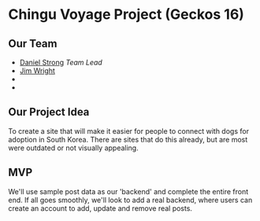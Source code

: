 # Chingu Voyage Project (Geckos 16)

## Our Team
- [Daniel Strong](https://github.com/dastrong) *Team Lead*
- [Jim Wright](https://github.com/diskomotech)
- []()
- []()

## Our Project Idea
To create a site that will make it easier for people to connect with dogs for adoption in South Korea. There are sites that do this already, but are most were outdated or not visually appealing.

## MVP
We'll use sample post data as our 'backend' and complete the entire front end. If all goes smoothly, we'll look to add a real backend, where users can create an account to add, update and remove real posts.